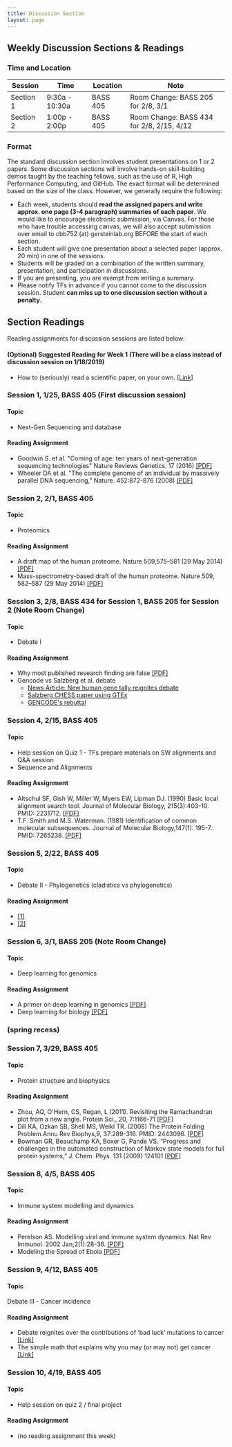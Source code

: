 ```yaml
---
title: Discussion Section
layout: page
---
```


## Weekly Discussion Sections & Readings

### Time and Location
| Session | Time | Location | Note |
| --- | --- | --- | --- |
| Section 1 | 9:30a - 10:30a | BASS 405 | Room Change: BASS 205 for 2/8, 3/1 |
| Section 2 | 1:00p - 2:00p | BASS 405 | Room Change: BASS 434 for 2/8, 2/15, 4/12 |

### Format
The standard discussion section involves student presentations on 1 or 2 papers. Some discussion sections will involve hands-on skill-building demos taught by the teaching fellows, such as the use of R, High Performance Computing, and GitHub. The exact format will be determined based on the size of the class. However, we generally require the following:

* Each week, students should **read the assigned papers and write approx. one page (3-4 paragraph) summaries of each paper**. 
We would like to encourage electronic submission, via Canvas. For those who have trouble accessing canvas, we will also accept submission over email to cbb752 (at) gersteinlab.org BEFORE the start of each section.
* Each student will give one presentation about a selected paper (approx. 20 min) in one of the sessions.
* Students will be graded on a combination of the written summary, presentation, and participation in discussions.
* If you are presenting, you are exempt from writing a summary.
* Please notify TFs in advance if you cannot come to the discussion session. Student **can miss up to one discussion section without a penalty**.

## Section Readings
Reading assignments for discussion sessions are listed below:

#### (Optional) Suggested Reading for Week 1 (There will be a class instead of discussion session on 1/18/2019)
* How to (seriously) read a scientific paper, on your own. [[Link]](http://www.sciencemag.org/careers/2016/03/how-seriously-read-scientific-paper)

### Session 1, 1/25, BASS 405 (First discussion session)
#### Topic
* Next-Gen Sequencing and database
#### Reading Assignment
* Goodwin S. et al. "Coming of age: ten years of next-generation sequencing technologies" Nature Reviews Genetics. 17 (2016) [[PDF]](http://www.nature.com/nrg/journal/v17/n6/pdf/nrg.2016.49.pdf)
* Wheeler DA et al. "The complete genome of an individual by massively parallel DNA sequencing,” Nature. 452:872-876 (2008) [[PDF]](http://www.gersteinlab.org/courses/452/10-spring/pdf/WatsonGenome.pdf)

### Session 2,	2/1, BASS 405
#### Topic
* Proteomics
#### Reading Assignment
* A draft map of the human proteome. Nature 509,575–581 (29 May 2014) [[PDF]](https://www.nature.com/articles/nature13302.pdf)
* Mass-spectrometry-based draft of the human proteome. Nature 509, 582–587 (29 May 2014) [[PDF]](https://www.nature.com/articles/nature13319.pdf)

### Session 3,	2/8, BASS 434 for Session 1, BASS 205 for Session 2 (Note Room Change)
#### Topic
* Debate I
#### Reading Assignment
* Why most published research finding are false [[PDF]](https://journals.plos.org/plosmedicine/article/file?id=10.1371/journal.pmed.0020124&type=printable)
* Gencode vs Salzberg et al. debate
  * [News Article: New human gene tally reignites debate](https://www.nature.com/articles/d41586-018-05462-w)
  * [Salzberg CHESS paper using GTEx](https://www.biorxiv.org/content/early/2018/05/29/332825.full.pdf)
  * [GENCODE's rebuttal](https://www.biorxiv.org/content/early/2018/07/02/360602.full.pdf)

### Session 4,	2/15, BASS 405
#### Topic
* Help session on Quiz 1 - TFs prepare materials on SW alignments and Q&A session
* Sequence and Alignments
#### Reading Assignment
* Altschul SF, Gish W, Miller W, Myers EW, Lipman DJ. (1990) Basic local alignment search tool. Journal of Molecular Biology, 215(3):403-10. PMID: 2231712. [[PDF]](http://www.gersteinlab.org/courses/452/10-spring/pdf/Altschul.pdf)
* T.F. Smith and M.S. Waterman. (1981) Identification of common molecular subsequences. Journal of Molecular Biology,147(1): 195-7. PMID: 7265238. [[PDF]](http://www.gersteinlab.org/courses/452/10-spring/pdf/sw.pdf)

### Session 5,	2/22, BASS 405
#### Topic
* Debate II - Phylogenetics (cladistics vs phylogenetics)
#### Reading Assignment
* [[1]](http://science.sciencemag.org/content/349/6255/1460.2.full.pdf)
* [[2]](http://science.sciencemag.org/content/350/6257/171.2.full.pdf)

### Session 6,	3/1, BASS 205 (Note Room Change)
#### Topic
* Deep learning for genomics
#### Reading Assignment
* A primer on deep learning in genomics [[PDF]](https://www.nature.com/articles/s41588-018-0295-5.pdf)
* Deep learning for biology [[PDF]](https://www.nature.com/magazine-assets/d41586-018-02174-z/d41586-018-02174-z.pdf)

### (spring recess)

### Session 7, 3/29,	BASS 405
#### Topic
* Protein structure and biophysics
#### Reading Assignment
* Zhou, AQ, O'Hern, CS, Regan, L (2011). Revisiting the Ramachandran plot from a new angle. Protein Sci., 20, 7:1166-71 [[PDF]](http://jamming.research.yale.edu/files/papers/rama.pdf) 
* Dill KA, Ozkan SB, Shell MS, Weikl TR. (2008) The Protein Folding Problem.Annu Rev Biophys,9, 37:289-316. PMID: 2443096. [[PDF]](http://www.gersteinlab.org/courses/452/10-spring/pdf/proteinFolding.pdf)
* Bowman GR, Beauchamp KA, Boxer G, Pande VS. “Progress and challenges in the automated construction of Markov state models for full protein systems,” J. Chem. Phys. 131 (2009) 124101 [[PDF]](http://www.gersteinlab.org/courses/452/10-spring/pdf/bowman.pdf)

### Session 8,	4/5, BASS 405
#### Topic
* Immune system modelling and dynamics
#### Reading Assignment
* Perelson AS. Modelling viral and immune system dynamics. Nat Rev Immunol. 2002 Jan;2(1):28-36. [[PDF]](http://www.gersteinlab.org/courses/452/10-spring/pdf/perelson.pdf)
* Modeling the Spread of Ebola [[PDF]](https://www.sciencedirect.com/science/article/pii/S2210909915300618/pdfft?md5=5821aebbd161d4c945b83f57e658cdf5&pid=1-s2.0-S2210909915300618-main.pdf)

### Session 9, 4/12, BASS 405
#### Topic
Debate III - Cancer incidence
#### Reading Assignment
* Debate reignites over the contributions of ‘bad luck’ mutations to cancer [[Link]](http://www.sciencemag.org/news/2017/03/debate-reignites-over-contributions-bad-luck-mutations-cancer)
* The simple math that explains why you may (or may not) get cancer [[Link]](http://www.sciencemag.org/news/2015/01/simple-math-explains-why-you-may-or-may-not-get-cancer)

### Session 10, 4/19, BASS 405
#### Topic
* Help session on quiz 2 / final project
#### Reading Assignment
* (no reading assignment this week)



